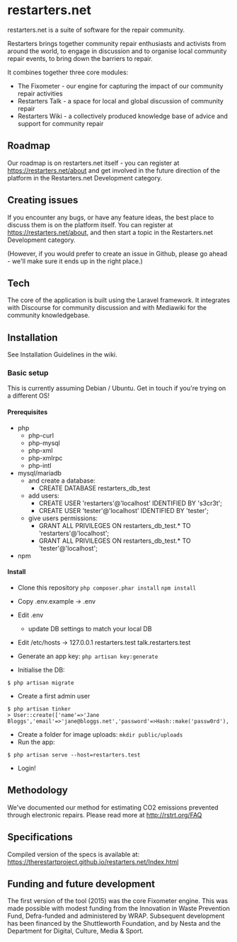 # restarters.net

restarters.net is a suite of software for the repair community.

Restarters brings together community repair enthusiasts and activists from
around the world, to engage in discussion and to organise local community repair
events, to bring down the barriers to repair.

It combines together three core modules: 

* The Fixometer - our engine for capturing the impact of our community repair
  activities
* Restarters Talk - a space for local and global discussion of community repair
* Restarters Wiki - a collectively produced knowledge base of advice and support
  for community repair

## Roadmap

Our roadmap is on restarters.net itself - you can register at
https://restarters.net/about and get involved in the future direction of the
platform in the Restarters.net Development category.

## Creating issues

If you encounter any bugs, or have any feature ideas, the best place to discuss
them is on the platform itself. You can register at
https://restarters.net/about, and then start a topic in the Restarters.net
Development category.

(However, if you would prefer to create an issue in Github, please go ahead -
we'll make sure it ends up in the right place.)

## Tech

The core of the application is built using the Laravel framework. It integrates
with Discourse for community discussion and with Mediawiki for the community
knowledgebase.

## Installation

See Installation Guidelines in the wiki.

### Basic setup

This is currently assuming Debian / Ubuntu.  Get in touch if you're trying on a different OS!

#### Prerequisites

- php
  - php-curl
  - php-mysql
  - php-xml
  - php-xmlrpc
  - php-intl
- mysql/mariadb
  - and create a database:
    - CREATE DATABASE restarters_db_test
  - add users:
    - CREATE USER 'restarters'@'localhost' IDENTIFIED BY 's3cr3t'; 
    - CREATE USER 'tester'@'localhost' IDENTIFIED BY 'tester';
  - give users permissions:
    - GRANT ALL PRIVILEGES ON restarters_db_test.* TO 'restarters'@'localhost';
    - GRANT ALL PRIVILEGES ON restarters_db_test.* TO 'tester'@'localhost';
- npm

#### Install

- Clone this repository
`php composer.phar install`
`npm install`
- Copy .env.example -> .env
- Edit .env
  - update DB settings to match your local DB
- Edit /etc/hosts -> 127.0.0.1 restarters.test talk.restarters.test

- Generate an app key: `php artisan key:generate`

- Initialise the DB:

```
$ php artisan migrate
```

- Create a first admin user

```
$ php artisan tinker
> User::create(['name'=>'Jane Bloggs','email'=>'jane@bloggs.net','password'=>Hash::make('passw0rd'),'role'=>2]);
```

- Create a folder for image uploads:
`mkdir public/uploads`
- Run the app: 

```
$ php artisan serve --host=restarters.test
```

* Login!

## Methodology

We've documented our method for estimating CO2 emissions prevented through
electronic repairs. Please read more at http://rstrt.org/FAQ

## Specifications

Compiled version of the specs is available at: https://therestartproject.github.io/restarters.net/Index.html

## Funding and future development

The first version of the tool (2015) was the core Fixometer engine. This was
made possible with modest funding from the Innovation in Waste Prevention Fund,
Defra-funded and administered by WRAP. Subsequent development has been financed
by the Shuttleworth Foundation, and by Nesta and the Department for Digital,
Culture, Media & Sport.
